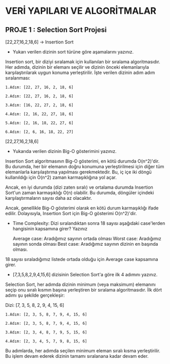 # VERİ YAPILARI VE ALGORİTMALAR

## PROJE 1 : Selection Sort Projesi

[22,27,16,2,18,6] -> Insertion Sort

* Yukarı verilen dizinin sort türüne göre aşamalarını yazınız.

Insertion sort, bir diziyi sıralamak için kullanılan bir sıralama algoritmasıdır. Her adımda, dizinin bir elemanı seçilir ve dizinin önceki elemanlarıyla karşılaştırılarak uygun konuma yerleştirilir. 
İşte verilen dizinin adım adım sıralanması:

    1.Adım: [22, 27, 16, 2, 18, 6]

    2.Adım: [22, 27, 16, 2, 18, 6]

    3.Adım: [16, 22, 27, 2, 18, 6]

    4.Adım: [2, 16, 22, 27, 18, 6]

    5.Adım: [2, 16, 18, 22, 27, 6]

    6.Adım: [2, 6, 16, 18, 22, 27]


[22,27,16,2,18,6]
* Yukarıda verilen dizinin Big-O gösterimini yazınız.

Insertion Sort algoritmasının Big-O gösterimi, en kötü durumda O(n^2)'dir. Bu durumda, her bir elemanın doğru konumuna yerleştirilmesi için diğer tüm elemanlarla karşılaştırma yapılması gerekmektedir. Bu, iç içe iki döngü kullanıldığı için O(n^2) zaman karmaşıklığına yol açar.

Ancak, en iyi durumda (dizi zaten sıralı) ve ortalama durumda Insertion Sort'un zaman karmaşıklığı O(n) olabilir. Bu durumda, döngüler içindeki karşılaştırmaların sayısı daha az olacaktır.

Ancak, genellikle Big-O gösterimi olarak en kötü durum karmaşıklığı ifade edilir. Dolayısıyla, Insertion Sort için Big-O gösterimi O(n^2)'dir.


* Time Complexity: Dizi sıralandıktan sonra 18 sayısı aşağıdaki case'lerden hangisinin kapsamına girer? Yazınız

    Average case: Aradığımız sayının ortada olması
    Worst case: Aradığımız sayının sonda olması
    Best case: Aradığımız sayının dizinin en başında olması.
    
18 sayısı sıraladığımız listede ortada olduğu için Average case kapsamına girer.

* [7,3,5,8,2,9,4,15,6] dizisinin Selection Sort'a göre ilk 4 adımını yazınız.

Selection Sort, her adımda dizinin minimum (veya maksimum) elemanını seçip onu sıralı kısmın başına yerleştiren bir sıralama algoritmasıdır. İlk dört adımı şu şekilde gerçekleşir:

Dizi: [7, 3, 5, 8, 2, 9, 4, 15, 6]

    1.Adım: [2, 3, 5, 8, 7, 9, 4, 15, 6]

    2.Adım: [2, 3, 5, 8, 7, 9, 4, 15, 6]

    3.Adım: [2, 3, 4, 8, 7, 9, 5, 15, 6]

    4.Adım: [2, 3, 4, 5, 7, 9, 8, 15, 6]

Bu adımlarda, her adımda seçilen minimum eleman sıralı kısma yerleştirilir. Bu işlem devam ederek dizinin tamamı sıralanana kadar devam eder.

